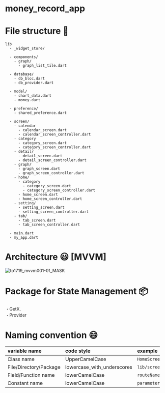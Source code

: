 # money_record_app

# File structure 📁

```
lib
  - _widget_store/
  
  - components/
    - graph/
      - graph_list_tile.dart
  
  - database/
    - db_bloc.dart
    - db_provider.dart
  
  - model/
    - chart_data.dart
    - money.dart
  
  - preference/
    - shared_preference.dart
  
  - screen/
    - calendar
      - calendar_screen.dart
      - calendar_screen_controller.dart
    - category
      - category_screen.dart
      - category_screen_controller.dart
    - detail/
      - detail_screen.dart
      - detail_screen_controller.dart
    - graph/
      - graph_screen.dart
      - graph_screen_controller.dart
    - home/
      - category
        - category_screen.dart
        - category_screen_controller.dart
      - home_screen.dart
      - home_screen_controller.dart
    - setting/
      - setting_screen.dart
      - setting_screen_controller.dart
    - tab/
      - tab_screen.dart
      - tab_screen_controller.dart
    
  - main.dart
  - my_app.dart
```

# Architecture 😃 [MVVM]

![to1719_mvvm001-01_MASK](https://user-images.githubusercontent.com/67954894/175755106-76e20f74-f68b-4ef1-a9bb-c7f4cd45f14d.jpeg)

# Package for State Management 📦

・GetX.   
・Provider

# Naming convention 😄

| variable name | code style | example |
| :--- | :--- | :--- |
| Class name | UpperCamelCase | `HomeScreen` |
| File/Directory/Package | lowercase_with_underscores | `lib/screen/home/home_screen.dart` |
| Field/Function name | lowerCamelCase | `routeName` |
| Constant name | lowerCamelCase | `parameter` |

